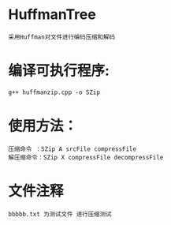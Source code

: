 # HuffmanTree 
    采用Huffman对文件进行编码压缩和解码

# 编译可执行程序:
    g++ huffmanzip.cpp -o SZip
# 使用方法：
    压缩命令 ：SZip A srcFile compressFile
    解压缩命令：SZip X compressFile decompressFile
# 文件注释
    bbbbb.txt 为测试文件 进行压缩测试